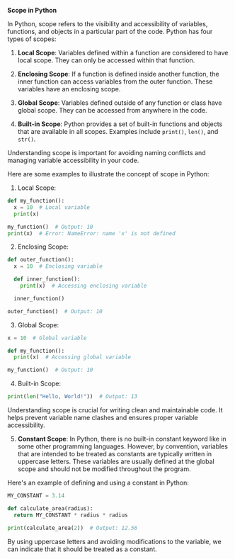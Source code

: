 **Scope in Python**

In Python, scope refers to the visibility and accessibility of variables, functions, and objects in a particular part of the code. Python has four types of scopes:

1. **Local Scope**: Variables defined within a function are considered to have local scope. They can only be accessed within that function.

2. **Enclosing Scope**: If a function is defined inside another function, the inner function can access variables from the outer function. These variables have an enclosing scope.

3. **Global Scope**: Variables defined outside of any function or class have global scope. They can be accessed from anywhere in the code.

4. **Built-in Scope**: Python provides a set of built-in functions and objects that are available in all scopes. Examples include `print()`, `len()`, and `str()`.

Understanding scope is important for avoiding naming conflicts and managing variable accessibility in your code.

Here are some examples to illustrate the concept of scope in Python:

1. Local Scope:
```python
def my_function():
  x = 10  # Local variable
  print(x)

my_function()  # Output: 10
print(x)  # Error: NameError: name 'x' is not defined
```

2. Enclosing Scope:
```python
def outer_function():
  x = 10  # Enclosing variable

  def inner_function():
    print(x)  # Accessing enclosing variable

  inner_function()

outer_function()  # Output: 10
```

3. Global Scope:
```python
x = 10  # Global variable

def my_function():
  print(x)  # Accessing global variable

my_function()  # Output: 10
```

4. Built-in Scope:
```python
print(len("Hello, World!"))  # Output: 13
```

Understanding scope is crucial for writing clean and maintainable code. It helps prevent variable name clashes and ensures proper variable accessibility.

5. **Constant Scope**: In Python, there is no built-in constant keyword like in some other programming languages. However, by convention, variables that are intended to be treated as constants are typically written in uppercase letters. These variables are usually defined at the global scope and should not be modified throughout the program.

Here's an example of defining and using a constant in Python:

```python
MY_CONSTANT = 3.14

def calculate_area(radius):
  return MY_CONSTANT * radius * radius

print(calculate_area(2))  # Output: 12.56
```

By using uppercase letters and avoiding modifications to the variable, we can indicate that it should be treated as a constant.

